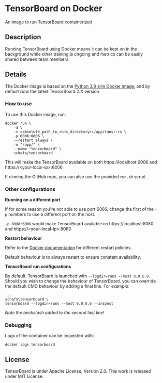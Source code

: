 # TensorBoard on Docker

An image to run [TensorBoard](https://www.tensorflow.org/tensorboard) containerized


## Description

Running TensorBoard using Docker means it can be kept on in the background while other
training is ongoing and metrics can be easily shared between team members.

## Details

The Docker image is based on the [Python 3.8 slim Docker image](https://hub.docker.com/_/python), and by default runs the
latest TensorBoard 2.X version.

### How to use

To use this Docker image, run:

```
docker run \
    -d \
    -v <absolute_path_to_runs_directory>:/app/runs/:ro \
    -p 6006:6006 \
    --restart always \
    -w "/app/" \
    --name "tensorboard" \
    schafo/tensorboard
```

This will make the TensorBoard available on both https://localhost:6006 and https://\<your-local-ip>\:6006

If cloning the GitHub repo, you can also use the provided `run.sh` script.

### Other configurations

**Running on a different port**

If for some reason you're not able to use port 6006, change the first of the `-p` numbers to use a
different port on the host.

`-p 8080:6006` would make TensorBoard available on https://localhost:8080 and
https://\<your-local-ip>\:8080

**Restart behaviour**

Refer to the [Docker documentation](https://docs.docker.com/config/containers/start-containers-automatically/#use-a-restart-policy)
for different restart policies.

Default behaviour is to always restart to ensure constant availability.

**TensorBoard run configurations**

By default, TensorBoard is launched with `--logdir=runs --host 0.0.0.0`. Should you wish to change the behaviour of TensorBoard,
you can override the default CMD behaviour by adding a final line. For example:

```
...
schafo\tensorboard \
tensorboard --logdir=runs --host 0.0.0.0 --inspect
``` 

_Note the backslash added to the second last line!_


### Debugging

Logs of the container can be inspected with:

```
docker logs tensorboard
```

## License
TensorBoard is under Apache License, Version 2.0. This work is released under MIT License.